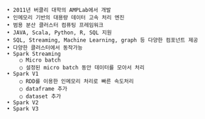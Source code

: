 	• 2011년 버클리 대학의 AMPLab에서 개발
	• 인메모리 기반의 대용량 데이터 고속 처리 엔진
	• 범용 분산 클러스터 컴퓨팅 프레임워크
	• JAVA, Scala, Python, R, SQL 지원
	• SQL, Streaming, Machine Learning, graph 등 다양한 컴포넌트 제공
	• 다양한 클러스터에서 동작가능
	• Spark Streaming
		○ Micro batch
		○ 설정된 micro batch 동안 데이터를 모아서 처리
	• Spark V1
		○ RDD를 이용한 인메모리 처리로 빠른 속도처리
		○ dataframe 추가
		○ dataset 추가
	• Spark V2
	• Spark V3
	

